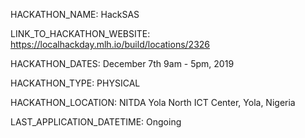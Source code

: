 HACKATHON_NAME: HackSAS

LINK_TO_HACKATHON_WEBSITE: https://localhackday.mlh.io/build/locations/2326

HACKATHON_DATES: December 7th 9am - 5pm, 2019

HACKATHON_TYPE: PHYSICAL

HACKATHON_LOCATION: NITDA Yola North ICT Center, Yola, Nigeria

LAST_APPLICATION_DATETIME: Ongoing
